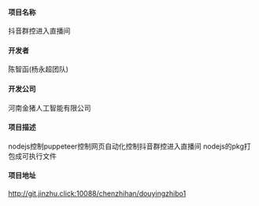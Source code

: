 #### 项目名称
抖音群控进入直播间

#### 开发者
陈智函(杨永超团队)

#### 开发公司
河南金猪人工智能有限公司

#### 项目描述
nodejs控制puppeteer控制网页自动化控制抖音群控进入直播间
nodejs的pkg打包成可执行文件

#### 项目地址
http://git.jinzhu.click:10088/chenzhihan/douyingzhibo1
